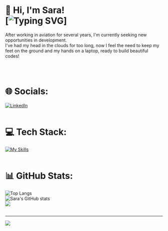 # 👋 Hi, I'm Sara!</br> [![Typing SVG](https://readme-typing-svg.demolab.com/?lines=FULL-STACK+DEVELOPER)]
 After working in aviation for several years, I'm currently seeking new opportunities in development.</br>
I've had my head in the clouds for too long, now I feel the need to keep my feet on the ground and my hands on a laptop, ready to build beautiful codes!

</br></br>








# 🌐 Socials:
[![LinkedIn](https://img.shields.io/badge/LinkedIn-%230077B5.svg?logo=linkedin&logoColor=white)](https://linkedin.com/in/saraporricino) 
</br></br>
# 💻 Tech Stack:
[![My Skills](https://skillicons.dev/icons?i=js,html,css,angular,react,bootstrap,sass,java,idea,postgres)](https://skillicons.dev)</br></br>
# 📊 GitHub Stats:
![Top Langs](https://github-readme-stats.vercel.app/api/top-langs/?username=saraporri&theme=neon&layout=compact) </br>
![Sara's GitHub stats](https://github-readme-stats.vercel.app/api?username=saraporri&theme=neon&hide=prs,issues)</br>
![](https://github-readme-streak-stats.herokuapp.com/?user=saraporri&theme=neon&hide_border=false)</br></br>


---
[![](https://visitcount.itsvg.in/api?id=saraporri&icon=2&color=11)](https://visitcount.itsvg.in)

<!-- Proudly created with GPRM ( https://gprm.itsvg.in ) -->


